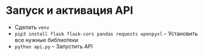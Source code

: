 # Запуск и активация API
- Сделать `venv`
- `pip3 install flask flask-cors pandas requests openpyxl` – Установить все нужные библиотеки
- `python api.py` – Запустить API
